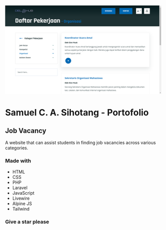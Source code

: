![web-view](./Homepage.png)

# Samuel C. A. Sihotang - Portofolio
## Job Vacancy
A website that can assist students in finding job vacancies across various categories.
<br>

### Made with
- HTML
- CSS
- PHP
- Laravel
- JavaScript
- Livewire
- Alpine JS
- Tailwind

### Give a star please
